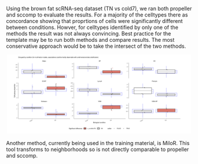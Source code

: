 Using the brown fat scRNA-seq dataset (TN vs cold7), we ran both propeller and sccomp to evaluate the results. For a majority of the celltypes there as concordance showing that proprtions of cells were significantly different between conditions. Howver, for celltypes identified by only one of the methods the result was not always convincing. Best practice for the template may be to run both methods and compare results. The most conservative approach would be to take the intersect of the two methods.

<p align="center">
<img src="comp.png" width="500">
</p>


Another method, currently being used in the training material, is MiloR. This tool transforms to neighborhoods so is not directly comparable to propeller and sccomp.



